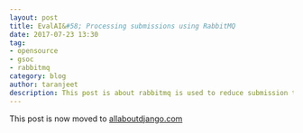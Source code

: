 ```yaml
---
layout: post
title: EvalAI&#58; Processing submissions using RabbitMQ
date: 2017-07-23 13:30
tag:
- opensource
- gsoc
- rabbitmq
category: blog
author: taranjeet
description: This post is about rabbitmq is used to reduce submission time in evalai, which is a platform for ai researchers and data scientists.
---
```


This post is now moved to [allaboutdjango.com](https://allaboutdjango.com/evalai-processing-sumissions-using-rabbitmq/)
